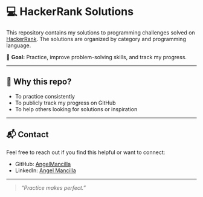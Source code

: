 # 💻 HackerRank Solutions

This repository contains my solutions to programming challenges solved on [HackerRank](https://www.hackerrank.com/). The solutions are organized by category and programming language.

📌 **Goal:** Practice, improve problem-solving skills, and track my progress.

---

## 🚀 Why this repo?

- To practice consistently
- To publicly track my progress on GitHub
- To help others looking for solutions or inspiration

---

## 📬 Contact

Feel free to reach out if you find this helpful or want to connect:

- GitHub: [AngelMancilla](www.github.com/AngelMancilla)
- LinkedIn: [Angel Mancilla](www.linkedin.com/in/angelmancillaca)

---

> _“Practice makes perfect.”_